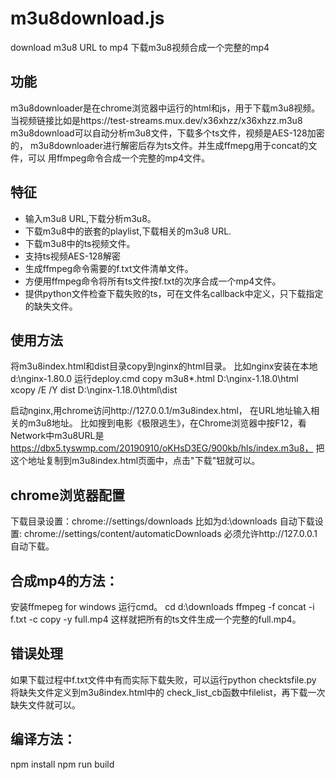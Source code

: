 # m3u8download.js
download m3u8 URL to mp4  下载m3u8视频合成一个完整的mp4

## 功能
m3u8downloader是在chrome浏览器中运行的html和js，用于下载m3u8视频。
当视频链接比如是https://test-streams.mux.dev/x36xhzz/x36xhzz.m3u8
m3u8download可以自动分析m3u8文件，下载多个ts文件，视频是AES-128加密的，
m3u8downloader进行解密后存为ts文件。并生成ffmepg用于concat的文件，可以
用ffmpeg命令合成一个完整的mp4文件。

## 特征
* 输入m3u8 URL,下载分析m3u8。
* 下载m3u8中的嵌套的playlist,下载相关的m3u8 URL.
* 下载m3u8中的ts视频文件。
* 支持ts视频AES-128解密
* 生成ffmpeg命令需要的f.txt文件清单文件。
* 方便用ffmpeg命令将所有ts文件按f.txt的次序合成一个mp4文件。 
* 提供python文件检查下载失败的ts，可在文件名callback中定义，只下载指定的缺失文件。

## 使用方法
将m3u8index.html和dist目录copy到nginx的html目录。 
比如nginx安装在本地d:\nginx-1.80.0
运行deploy.cmd
copy m3u8*.html D:\nginx-1.18.0\html
xcopy /E /Y dist D:\nginx-1.18.0\html\dist

启动nginx,用chrome访问http://127.0.0.1/m3u8index.html， 在URL地址输入相关的m3u8地址。
比如搜到电影《极限逃生》，在Chrome浏览器中按F12，看Network中m3u8URL是
https://dbx5.tyswmp.com/20190910/oKHsD3EG/900kb/hls/index.m3u8，
把这个地址复制到m3u8index.html页面中，点击"下载"钮就可以。

## chrome浏览器配置
下载目录设置：chrome://settings/downloads  比如为d:\downloads
自动下载设置: chrome://settings/content/automaticDownloads  必须允许http://127.0.0.1自动下载。

## 合成mp4的方法：
安装ffmepeg for windows
运行cmd。 
cd d:\downloads
ffmpeg -f concat -i f.txt -c copy -y full.mp4
这样就把所有的ts文件生成一个完整的full.mp4。

## 错误处理
如果下载过程中f.txt文件中有而实际下载失败，可以运行python checktsfile.py
将缺失文件定义到m3u8index.html中的 check_list_cb函数中filelist，再下载一次缺失文件就可以。

## 编译方法：
npm install
npm run build

